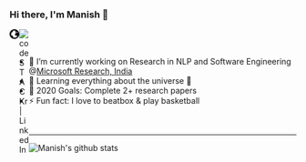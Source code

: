 ### Hi there, I'm Manish 👋

[<img align="left" alt="manishshettym.github.io" width="17px" src="https://raw.githubusercontent.com/iconic/open-iconic/master/svg/globe.svg" />][website]
[<img align="left" alt="codeSTACKr | LinkedIn" width="17px" src="https://cdn.jsdelivr.net/npm/simple-icons@v3/icons/linkedin.svg" />][linkedin]

<br />
<br />

- 🔭 I’m currently working on Research in NLP and Software Engineering @[Microsoft Research, India](https://www.microsoft.com/en-us/research/lab/microsoft-research-india/)
- 🌱 Learning everything about the universe 🤣
- 🥅 2020 Goals: Complete 2+ research papers
- ⚡ Fun fact: I love to beatbox & play basketball

<br />

---

<img align="left" style="display:flex; max-width:100%" src="https://github-readme-stats.vercel.app/api?username=ManishShettyM&hide_title=true&show_icons=true&hide=contribs&include_all_commits=true" alt="Manish's github stats" />

<!-- <img align="right" style="display:flex" src="https://github-readme-stats.vercel.app/api/top-langs/?username=ManishShettyM" /> -->

[website]: https://manishshettym.github.io
[linkedin]: https://linkedin.com/in/manishshettym
